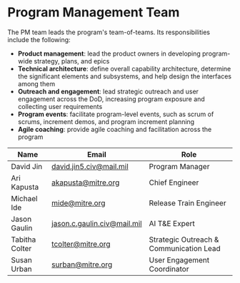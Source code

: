 # Program Management Team

The PM team leads the program's team-of-teams. Its responsibilities include the following:

- **Product management**: lead the product owners in developing program-wide strategy, plans, and epics
- **Technical architecture**: define overall capability architecture, determine the significant elements and subsystems, and help design the interfaces among them
- **Outreach and engagement**: lead strategic outreach and user engagement across the DoD, increasing program exposure and collecting user requirements
- **Program events**: facilitate program-level events, such as scrum of scrums, increment demos, and program increment planning
- **Agile coaching**: provide agile coaching and facilitation across the program

| Name | Email | Role |
| ---- | ----- | ---- |
| David Jin | david.jin5.civ@mail.mil | Program Manager |
| Ari Kapusta | akapusta@mitre.org | Chief Engineer |
| Michael Ide | mide@mitre.org | Release Train Engineer |
| Jason Gaulin | jason.c.gaulin.civ@mail.mil | AI T&E Expert |
| Tabitha Colter | tcolter@mitre.org | Strategic Outreach & Communication Lead |
| Susan Urban | surban@mitre.org | User Engagement Coordinator |
